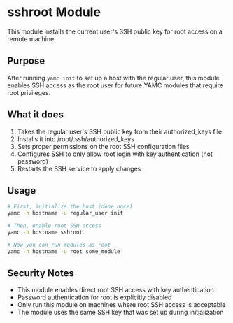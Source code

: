 # sshroot Module

This module installs the current user's SSH public key for root access on a remote machine.

## Purpose

After running `yamc init` to set up a host with the regular user, this module enables SSH access as the root user for future YAMC modules that require root privileges.

## What it does

1. Takes the regular user's SSH public key from their authorized_keys file
2. Installs it into /root/.ssh/authorized_keys
3. Sets proper permissions on the root SSH configuration files
4. Configures SSH to only allow root login with key authentication (not password)
5. Restarts the SSH service to apply changes

## Usage

```bash
# First, initialize the host (done once)
yamc -h hostname -u regular_user init

# Then, enable root SSH access
yamc -h hostname sshroot

# Now you can run modules as root
yamc -h hostname -u root some_module
```

## Security Notes

- This module enables direct root SSH access with key authentication
- Password authentication for root is explicitly disabled
- Only run this module on machines where root SSH access is acceptable
- The module uses the same SSH key that was set up during initialization